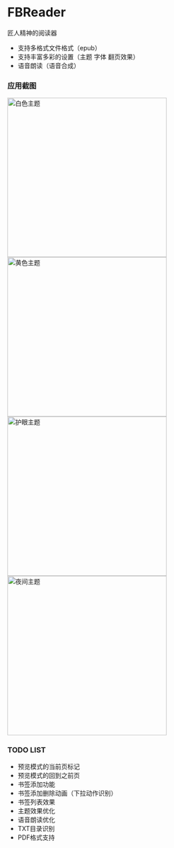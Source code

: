 # FBReader

匠人精神的阅读器

- 支持多格式文件格式（epub）
- 支持丰富多彩的设置（主题 字体 翻页效果）
- 语音朗读（语音合成）

### 应用截图

<div>
<img src="https://github.com/HaowenLee/FBReader_AS/blob/master/arts/theme_white.png" width="360" alt="白色主题"/>
<img src="https://github.com/HaowenLee/FBReader_AS/blob/master/arts/theme_yellow.png" width="360" alt="黄色主题"/>
</div>
<div>
<img src="https://github.com/HaowenLee/FBReader_AS/blob/master/arts/theme_green.png" width="360" alt="护眼主题"/>
<img src="https://github.com/HaowenLee/FBReader_AS/blob/master/arts/theme_black.png" width="360" alt="夜间主题"/>
</div>

### TODO LIST

- 预览模式的当前页标记
- 预览模式的回到之前页
- 书签添加功能
- 书签添加删除动画（下拉动作识别）
- 书签列表效果
- 主题效果优化
- 语音朗读优化
- TXT目录识别
- PDF格式支持